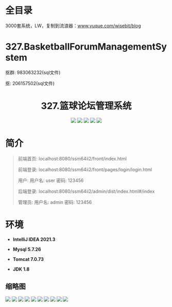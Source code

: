 # 全目录

3000套系统，LW，复制到流浪器：www.yuque.com/wisebit/blog

# 327.BasketballForumManagementSystem

<p>抠群: 983063232(sql文件)</p>
<p>抠: 206157502(sql文件)</p>

<p><h1 align="center">327.篮球论坛管理系统</h1></p>


<p align="center">
	<img src="https://img.shields.io/badge/jdk-1.8-orange.svg"/>
    <img src="https://img.shields.io/badge/spring-5.x-lightgrey.svg"/>
    <img src="https://img.shields.io/badge/springmvc-3.x-blue.svg"/>
    <img src="https://img.shields.io/badge/mybatis-5.x-yellow.svg"/>
    <img src="https://img.shields.io/badge/vue-3.x-blue.svg"/>
</p>

# 简介
>前端首页: localhost:8080/ssm64ii2/front/index.html
>
>前端登录: localhost:8080/ssm64ii2/front/pages/login/login.html
>
>用户: 用户名: user 密码: 123456
>
>后端登录: localhost:8080/ssm64ii2/admin/dist/index.html#/index
>
>管理员: 用户名: admin 密码: 123456

# 环境

- <b>IntelliJ IDEA 2021.3</b>

- <b>Mysql 5.7.26</b>

- <b>Tomcat 7.0.73</b>

- <b>JDK 1.8</b>




## 缩略图

![](https://bitwise.oss-cn-heyuan.aliyuncs.com/2024/9/10/cc6f00d9-3850-4b21-96d2-8bcce132d0f6.png)
![](https://bitwise.oss-cn-heyuan.aliyuncs.com/2024/9/10/4a5c21f8-d2b0-4ae7-a2ce-137a8caefb5b.png)
![](https://bitwise.oss-cn-heyuan.aliyuncs.com/2024/9/10/5fb8ae72-93f5-4386-a708-36767bfb6ca8.png)
![](https://bitwise.oss-cn-heyuan.aliyuncs.com/2024/9/10/cc34d4a7-21e3-457b-aede-11e3ff21baec.png)
![](https://bitwise.oss-cn-heyuan.aliyuncs.com/2024/9/10/ed4b0269-715c-4060-a6d4-70b762c34c82.png)
![](https://bitwise.oss-cn-heyuan.aliyuncs.com/2024/9/10/317d8a9d-fa0a-4fc8-ac4a-8061cf3fcdd8.png)
![](https://bitwise.oss-cn-heyuan.aliyuncs.com/2024/9/10/4f6ef43f-b857-4278-95db-cd16ba9a61bb.png)
![](https://bitwise.oss-cn-heyuan.aliyuncs.com/2024/9/10/c7047360-92d1-4f12-a08f-cc3574002351.png)
![](https://bitwise.oss-cn-heyuan.aliyuncs.com/2024/9/10/f1b6a479-fac1-44ee-a231-f22db96d47e6.png)
![](https://bitwise.oss-cn-heyuan.aliyuncs.com/2024/9/10/378b58be-840c-430a-a152-9861a2444552.png)



